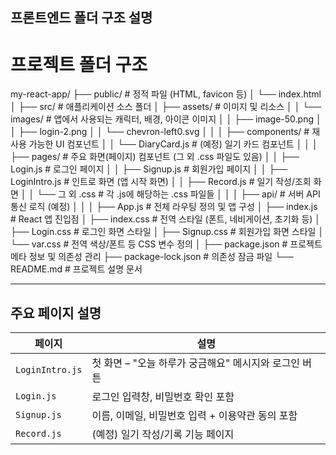 ## 프론트엔드 폴더 구조 설명

# 프로젝트 폴더 구조

my-react-app/
├── public/ # 정적 파일 (HTML, favicon 등)
│ └── index.html
│
├── src/ # 애플리케이션 소스 폴더
│ ├── assets/ # 이미지 및 리소스
│ │ └── images/ # 앱에서 사용되는 캐릭터, 배경, 아이콘 이미지
│ │ ├── image-50.png
│ │ ├── login-2.png
│ │ └── chevron-left0.svg
│ │
│ ├── components/ # 재사용 가능한 UI 컴포넌트
│ │ └── DiaryCard.js # (예정) 일기 카드 컴포넌트
│ │
│ ├── pages/ # 주요 화면(페이지) 컴포넌트 (그 외 .css 파일도 있음)
│ │ ├── Login.js # 로그인 페이지
│ │ ├── Signup.js # 회원가입 페이지
│ │ ├── LoginIntro.js # 인트로 화면 (앱 시작 화면)
│ │ ├── Record.js # 일기 작성/조회 화면
│ │ └── 그 외 .css # 각 .js에 해당하는 .css 파일들
│ │
│ ├── api/ # 서버 API 통신 로직 (예정)
│ │
│ ├── App.js # 전체 라우팅 정의 및 앱 구성
│ ├── index.js # React 앱 진입점
│ ├── index.css # 전역 스타일 (폰트, 네비게이션, 초기화 등)
│ ├── Login.css # 로그인 화면 스타일
│ ├── Signup.css # 회원가입 화면 스타일
│ └── var.css # 전역 색상/폰트 등 CSS 변수 정의
│
├── package.json # 프로젝트 메타 정보 및 의존성 관리
├── package-lock.json # 의존성 잠금 파일
└── README.md # 프로젝트 설명 문서

---

## 주요 페이지 설명

| 페이지          | 설명                                                  |
| --------------- | ----------------------------------------------------- |
| `LoginIntro.js` | 첫 화면 – "오늘 하루가 궁금해요" 메시지와 로그인 버튼 |
| `Login.js`      | 로그인 입력창, 비밀번호 확인 포함                     |
| `Signup.js`     | 이름, 이메일, 비밀번호 입력 + 이용약관 동의 포함      |
| `Record.js`     | (예정) 일기 작성/기록 기능 페이지                     |
